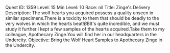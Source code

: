 Quest ID: 1359
Level: 15
Min Level: 10
Race: nil
Title: Zinge's Delivery
Description: The wolf hearts you acquired possess a quality unseen in similar specimens.There is a toxicity to them that should be deadly to the very wolves in which the hearts beat!$B$BIt's quite incredible, and we must study it further.I kept a few samples of the hearts acquired.Take them to my colleague, Apothecary Zinge.You will find her in our headquarters in the Undercity.
Objective: Bring the Wolf Heart Samples to Apothecary Zinge in the Undercity.
